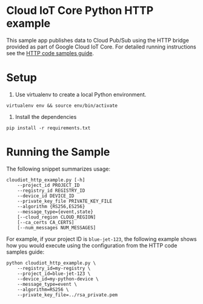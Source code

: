 # Cloud IoT Core Python HTTP example

This sample app publishes data to Cloud Pub/Sub using the HTTP bridge provided
as part of Google Cloud IoT Core. For detailed running instructions see the
[HTTP code samples
guide](https://cloud.google.com/iot/docs/protocol_bridge_guide).

# Setup

1.  Use virtualenv to create a local Python environment.

```
virtualenv env && source env/bin/activate
```

1.  Install the dependencies

```
pip install -r requirements.txt
```

# Running the Sample

The following snippet summarizes usage:

```
cloudiot_http_example.py [-h]
    --project_id PROJECT_ID
    --registry_id REGISTRY_ID
    --device_id DEVICE_ID
    --private_key_file PRIVATE_KEY_FILE
    --algorithm {RS256,ES256}
    --message_type={event,state}
    [--cloud_region CLOUD_REGION]
    [--ca_certs CA_CERTS]
    [--num_messages NUM_MESSAGES]
```

For example, if your project ID is `blue-jet-123`, the following example shows
how you would execute using the configuration from the HTTP code samples guide:

```
python cloudiot_http_example.py \
    --registry_id=my-registry \
    --project_id=blue-jet-123 \
    --device_id=my-python-device \
    --message_type=event \
    --algorithm=RS256 \
    --private_key_file=../rsa_private.pem
```
